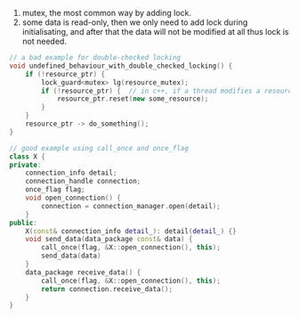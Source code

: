 1. mutex, the most common way by adding lock.
2. some data is read-only, then we only need to add lock during initialisating, and after that the data will not be modified at all thus lock is not needed.
```cpp
// a bad example for double-checked locking
void undefined_behaviour_with_double_checked_locking() {
    if (!resource_ptr) {
        lock_guard<mutex> lg(resource_mutex);
        if (!resource_ptr) {  // in c++, if a thread modifies a resource, it's not guaranteed other resources will see the update immediately, it may have a 'lag'
            resource_ptr.reset(new some_resource);
        }
    }
    resource_ptr -> do_something();
}

// good example using call_once and once_flag
class X {
private:
    connection_info detail;
    connection_handle connection;
    once_flag flag;
    void open_connection() {
        connection = connection_manager.open(detail);
    }
public:
    X(const& connection_info detail_): detail(detail_) {}
    void send_data(data_package const& data) {
        call_once(flag, &X::open_connection(), this);
        send_data(data)
    }
    data_package receive_data() {
        call_once(flag, &X::open_connection(), this);
        return connection.receive_data();
    }
}
```
